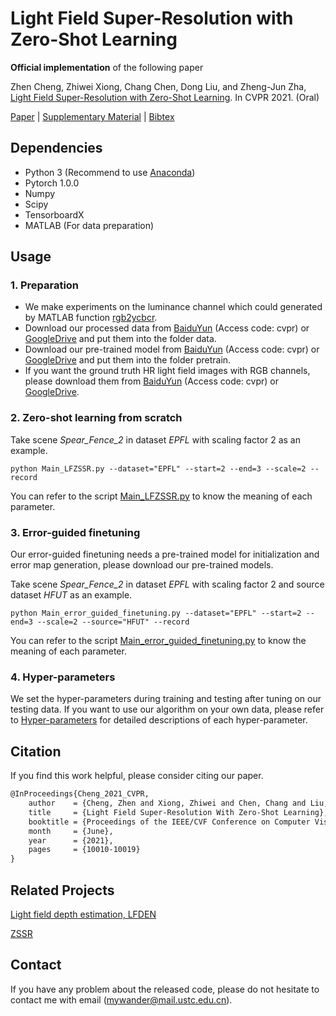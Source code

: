 # Light Field Super-Resolution with Zero-Shot Learning

**Official implementation** of the following paper

Zhen Cheng, Zhiwei Xiong, Chang Chen, Dong Liu, and Zheng-Jun Zha, [Light Field Super-Resolution with Zero-Shot Learning](https://openaccess.thecvf.com/content/CVPR2021/html/Cheng_Light_Field_Super-Resolution_With_Zero-Shot_Learning_CVPR_2021_paper.html). In CVPR 2021. (Oral)



[Paper](https://openaccess.thecvf.com/content/CVPR2021/papers/Cheng_Light_Field_Super-Resolution_With_Zero-Shot_Learning_CVPR_2021_paper.pdf) | [Supplementary Material](https://openaccess.thecvf.com/content/CVPR2021/supplemental/Cheng_Light_Field_Super-Resolution_CVPR_2021_supplemental.pdf) | [Bibtex](https://github.com/Joechann0831/LFZSSR#citation)



## Dependencies

- Python 3 (Recommend to use [Anaconda](https://www.anaconda.com/download/#linux))
- Pytorch 1.0.0
- Numpy
- Scipy
- TensorboardX
- MATLAB (For data preparation)



## Usage

### 1. Preparation

- We make experiments on the luminance channel which could generated by MATLAB function [rgb2ycbcr](https://www.mathworks.com/help/images/ref/rgb2ycbcr.html).
- Download our processed data from [BaiduYun](https://pan.baidu.com/s/16pChtBkmeS_rz6-Bm4CWhA) (Access code: cvpr) or [GoogleDrive](https://drive.google.com/drive/folders/1O02hmUpFjgb92ysteO0D9v7as64NcyUI?usp=sharing) and put them into the folder data. 
- Download our pre-trained model from [BaiduYun](https://pan.baidu.com/s/1pwj4BcKjmPIz_YJ9ZzXktQ) (Access code: cvpr) or [GoogleDrive](https://drive.google.com/drive/folders/1-sJLzVqz4O7PSHx_tvz2766izBJnfqmP?usp=sharing) and put them into the folder pretrain.
- If you want the ground truth HR light field images with RGB channels, please download them from [BaiduYun](https://pan.baidu.com/s/14dw4SaqhpNf6_RZNvXFvLA) (Access code: cvpr) or [GoogleDrive](https://drive.google.com/file/d/1bBlljZ0gg9E5VxdZT91cDJPhzOw75cev/view?usp=sharing).



### 2. Zero-shot learning from scratch

Take scene *Spear_Fence_2* in dataset *EPFL* with scaling factor 2 as an example.

```shell
python Main_LFZSSR.py --dataset="EPFL" --start=2 --end=3 --scale=2 --record
```

You can refer to the script [Main_LFZSSR.py](https://github.com/Joechann0831/LFZSSR/blob/master/Main_LFZSSR.py) to know the meaning of each parameter. 

### 3. Error-guided finetuning

Our error-guided finetuning needs a pre-trained model for initialization and error map generation, please download our pre-trained models.

Take scene *Spear_Fence_2* in dataset *EPFL* with scaling factor 2 and source dataset *HFUT* as an example.

```shell
python Main_error_guided_finetuning.py --dataset="EPFL" --start=2 --end=3 --scale=2 --source="HFUT" --record
```

You can refer to the script [Main_error_guided_finetuning.py](https://github.com/Joechann0831/LFZSSR/blob/master/Main_error_guided_finetuning.py) to know the meaning of each parameter.

### 4. Hyper-parameters

We set the hyper-parameters during training and testing after tuning on our testing data. If you want to use our algorithm on your own data, please refer to [Hyper-parameters](https://github.com/Joechann0831/LFZSSR/tree/master/hyper-parameters) for detailed descriptions of each hyper-parameter.

## Citation

If you find this work helpful, please consider citing our paper.

```latex
@InProceedings{Cheng_2021_CVPR,
    author    = {Cheng, Zhen and Xiong, Zhiwei and Chen, Chang and Liu, Dong and Zha, Zheng-Jun},
    title     = {Light Field Super-Resolution With Zero-Shot Learning},
    booktitle = {Proceedings of the IEEE/CVF Conference on Computer Vision and Pattern Recognition (CVPR)},
    month     = {June},
    year      = {2021},
    pages     = {10010-10019}
}
```

## Related Projects

[Light field depth estimation, LFDEN](https://github.com/JiayongO-O/LFDEN)

[ZSSR](https://github.com/assafshocher/ZSSR)

## Contact

If you have any problem about the released code, please do not hesitate to contact me with email (mywander@mail.ustc.edu.cn).
